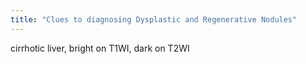 ```yaml
---
title: "Clues to diagnosing Dysplastic and Regenerative Nodules"
---
```

cirrhotic liver, bright on T1WI, dark on T2WI

